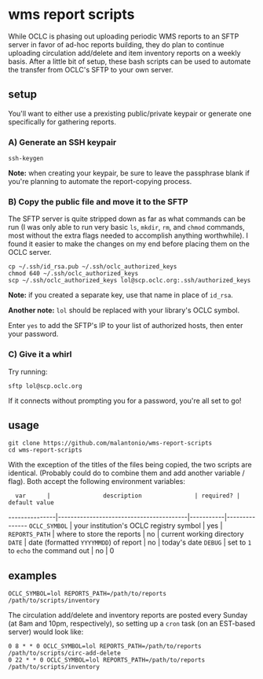 # wms report scripts

While OCLC is phasing out uploading periodic WMS reports to an SFTP server in favor of 
ad-hoc reports building, they do plan to continue uploading circulation add/delete and 
item inventory reports on a weekly basis. After a little bit of setup, these bash 
scripts can be used to automate the transfer from OCLC's SFTP to your own server.

## setup

You'll want to either use a prexisting public/private keypair or generate one specifically
for gathering reports.

### A) Generate an SSH keypair

```
ssh-keygen
```

**Note:** when creating your keypair, be sure to leave the passphrase blank if you're planning
to automate the report-copying process.

### B) Copy the public file and move it to the SFTP

The SFTP server is quite stripped down as far as what commands can be run (I was only
able to run very basic `ls`, `mkdir`, `rm`, and `chmod` commands, most without the
extra flags needed to accomplish anything worthwhile). I found it easier to make the
changes on my end before placing them on the OCLC server.

```
cp ~/.ssh/id_rsa.pub ~/.ssh/oclc_authorized_keys
chmod 640 ~/.ssh/oclc_authorized_keys
scp ~/.ssh/oclc_authorized_keys lol@scp.oclc.org:.ssh/authorized_keys
```

**Note:** if you created a separate key, use that name in place of `id_rsa`.

**Another note:** `lol` should be replaced with your library's OCLC symbol.

Enter `yes` to add the SFTP's IP to your list of authorized hosts, then enter your 
password.

### C) Give it a whirl

Try running:

```
sftp lol@scp.oclc.org
```

If it connects without prompting you for a password, you're all set to go!

## usage

```
git clone https://github.com/malantonio/wms-report-scripts
cd wms-report-scripts
```

With the exception of the titles of the files being copied, the two scripts are identical.
(Probably could do to combine them and add another variable / flag). Both accept the 
following environment variables:

      var      |               description               | required? | default value
---------------|-----------------------------------------|-----------|---------------
`OCLC_SYMBOL`  | your institution's OCLC registry symbol |    yes    |
`REPORTS_PATH` | where to store the reports              |    no     | current working directory
`DATE`         | date (formatted `YYYYMMDD`) of report   |    no     | today's date
`DEBUG`        | set to `1` to `echo` the command out    |    no     | 0

## examples

```
OCLC_SYMBOL=lol REPORTS_PATH=/path/to/reports /path/to/scripts/inventory
```

The circulation add/delete and inventory reports are posted every Sunday (at 8am and 10pm,
respectively), so setting up a `cron` task (on an EST-based server) would look like:

```
0 8 * * 0 OCLC_SYMBOL=lol REPORTS_PATH=/path/to/reports /path/to/scripts/circ-add-delete
0 22 * * 0 OCLC_SYMBOL=lol REPORTS_PATH=/path/to/reports /path/to/scripts/inventory
```

